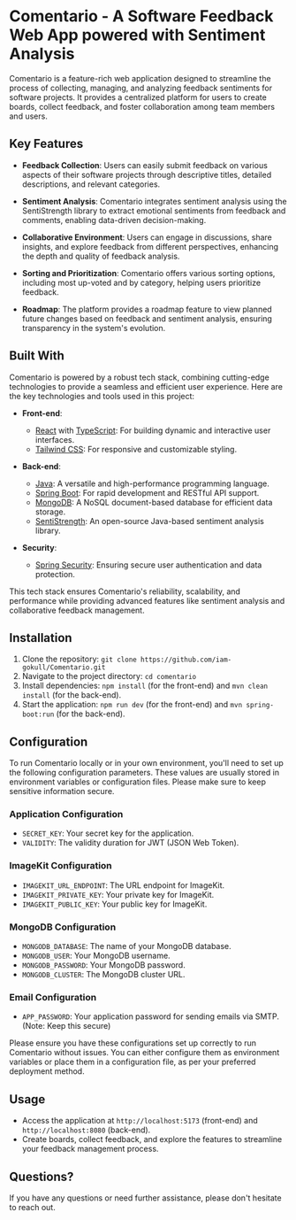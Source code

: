 # Comentario - A Software Feedback Web App powered with Sentiment Analysis

Comentario is a feature-rich web application designed to streamline the process of collecting, managing, and analyzing feedback sentiments for software projects. It provides a centralized platform for users to create boards, collect feedback, and foster collaboration among team members and users.

## Key Features

- **Feedback Collection**: Users can easily submit feedback on various aspects of their software projects through descriptive titles, detailed descriptions, and relevant categories.

- **Sentiment Analysis**: Comentario integrates sentiment analysis using the SentiStrength library to extract emotional sentiments from feedback and comments, enabling data-driven decision-making.

- **Collaborative Environment**: Users can engage in discussions, share insights, and explore feedback from different perspectives, enhancing the depth and quality of feedback analysis.

- **Sorting and Prioritization**: Comentario offers various sorting options, including most up-voted and by category, helping users prioritize feedback.

- **Roadmap**: The platform provides a roadmap feature to view planned future changes based on feedback and sentiment analysis, ensuring transparency in the system's evolution.

## Built With

Comentario is powered by a robust tech stack, combining cutting-edge technologies to provide a seamless and efficient user experience. Here are the key technologies and tools used in this project:

- **Front-end**:
  - [React](https://reactjs.org/) with [TypeScript](https://www.typescriptlang.org/): For building dynamic and interactive user interfaces.
  - [Tailwind CSS](https://tailwindcss.com/): For responsive and customizable styling.
  
- **Back-end**:
  - [Java](https://www.java.com/): A versatile and high-performance programming language.
  - [Spring Boot](https://spring.io/projects/spring-boot): For rapid development and RESTful API support.
  - [MongoDB](https://www.mongodb.com/): A NoSQL document-based database for efficient data storage.
  - [SentiStrength](https://sentistrength.wlv.ac.uk/): An open-source Java-based sentiment analysis library.

- **Security**:
  - [Spring Security](https://spring.io/projects/spring-security): Ensuring secure user authentication and data protection.

This tech stack ensures Comentario's reliability, scalability, and performance while providing advanced features like sentiment analysis and collaborative feedback management.

## Installation

1. Clone the repository: `git clone https://github.com/iam-gokull/Comentario.git`
2. Navigate to the project directory: `cd comentario`
3. Install dependencies: `npm install` (for the front-end) and `mvn clean install` (for the back-end).
4. Start the application: `npm run dev` (for the front-end) and `mvn spring-boot:run` (for the back-end).

## Configuration

To run Comentario locally or in your own environment, you'll need to set up the following configuration parameters. These values are usually stored in environment variables or configuration files. Please make sure to keep sensitive information secure.

### Application Configuration

- `SECRET_KEY`: Your secret key for the application.
- `VALIDITY`: The validity duration for JWT (JSON Web Token).

### ImageKit Configuration

- `IMAGEKIT_URL_ENDPOINT`: The URL endpoint for ImageKit.
- `IMAGEKIT_PRIVATE_KEY`: Your private key for ImageKit.
- `IMAGEKIT_PUBLIC_KEY`: Your public key for ImageKit.

### MongoDB Configuration

- `MONGODB_DATABASE`: The name of your MongoDB database.
- `MONGODB_USER`: Your MongoDB username.
- `MONGODB_PASSWORD`: Your MongoDB password.
- `MONGODB_CLUSTER`: The MongoDB cluster URL.

### Email Configuration

- `APP_PASSWORD`: Your application password for sending emails via SMTP. (Note: Keep this secure)

Please ensure you have these configurations set up correctly to run Comentario without issues. You can either configure them as environment variables or place them in a configuration file, as per your preferred deployment method.

## Usage

- Access the application at `http://localhost:5173` (front-end) and `http://localhost:8080` (back-end).
- Create boards, collect feedback, and explore the features to streamline your feedback management process.

<!-- ## Contributing

Contributions are welcome! Please follow the [contribution guidelines](CONTRIBUTING.md). -->

<!-- ## License

This project is licensed under the MIT License - see the [LICENSE.md](LICENSE.md) file for details. -->

## Questions?

If you have any questions or need further assistance, please don't hesitate to reach out.
